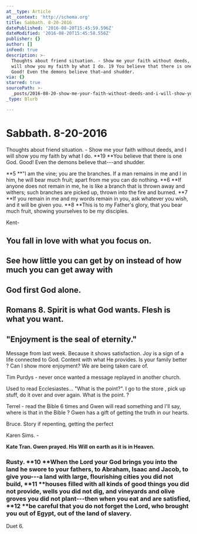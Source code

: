 ```yaml
---
at__type: Article
at__context: 'http://schema.org'
title: Sabbath. 8-20-2016
datePublished: '2016-08-20T15:45:59.596Z'
dateModified: '2016-08-20T15:45:58.556Z'
publisher: {}
author: []
inFeed: true
description: >-
  Thoughts about friend situation. - Show me your faith without deeds, and I
  will show you my faith by what I do. 19 You believe that there is one God.
  Good! Even the demons believe that—and shudder.
via: {}
starred: true
sourcePath: >-
  _posts/2016-08-20-show-me-your-faith-without-deeds-and-i-will-show-you-my-fai.md
_type: Blurb

---
```

# Sabbath. 8-20-2016

Thoughts about friend situation. - Show me your faith without deeds, and I will show you my faith by what I do. **19 **You believe that there is one God. Good! Even the demons believe that---and shudder.

**5 **"I am the vine; you are the branches. If a man remains in me and I in him, he will bear much fruit; apart from me you can do nothing. **6 **If anyone does not remain in me, he is like a branch that is thrown away and withers; such branches are picked up, thrown into the fire and burned. **7 **If you remain in me and my words remain in you, ask whatever you wish, and it will be given you. **8 **This is to my Father's glory, that you bear much fruit, showing yourselves to be my disciples.

Kent-

## You fall in love with what you focus on.

## See how little you can get by on instead of how much you can get away with

## God first God alone.

## Romans 8\. Spirit is what God wants. Flesh is what you want.

## "Enjoyment is the seal of eternity."

Message from last week. Because it shows satisfaction. Joy is a sign of a life connected to God. Content with what He provides. Is your family better ? Can I show more enjoyment? We are being taken care of.

Tim Purdys - never once wanted a message replayed in another church.

Used to read Ecclesiastes... "What is the point?". I go to the store , pick up stuff, do it over and over again. What is the point. ?

Terrel - read the Bible 6 times and Gwen will read something and I'll say, where is that in the Bible ? Gwen has a gift of getting the truth in our hearts.

Bruce. Story if repenting, getting the perfect

Karen Sims. -

**Kate Tran. Gwen prayed. His Will on earth as it is in Heaven.**

### Rusty. **10 **When the Lord your God brings you into the land he swore to your fathers, to Abraham, Isaac and Jacob, to give you---a land with large, flourishing cities you did not build, **11 **houses filled with all kinds of good things you did not provide, wells you did not dig, and vineyards and olive groves you did not plant---then when you eat and are satisfied, **12 **be careful that you do not forget the Lord, who brought you out of Egypt, out of the land of slavery.

Duet 6\.